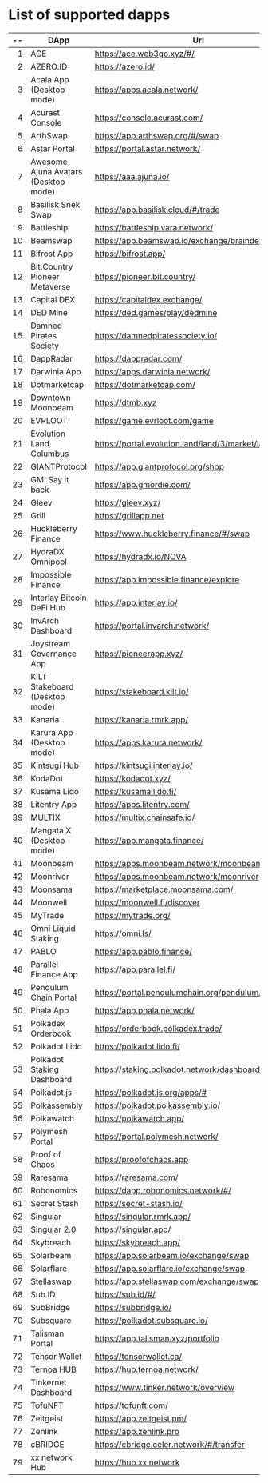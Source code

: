 
# List of supported dapps
| --  |                 DApp                 |                         Url                          |             Tags              |
| --: | ------------------------------------ | ---------------------------------------------------- | ----------------------------- |
|   1 | ACE                                  | https://ace.web3go.xyz/#/                            | utilities                     |
|   2 | AZERO.ID                             | https://azero.id/                                    | utilities                     |
|   3 | Acala App (Desktop mode)             | https://apps.acala.network/                          | bridge,dex,staking            |
|   4 | Acurast Console                      | https://console.acurast.com/                         | utilities                     |
|   5 | ArthSwap                             | https://app.arthswap.org/#/swap                      | dex,staking,evm               |
|   6 | Astar Portal                         | https://portal.astar.network/                        | bridge,staking,evm            |
|   7 | Awesome Ajuna Avatars (Desktop mode) | https://aaa.ajuna.io/                                | nft,gaming                    |
|   8 | Basilisk Snek Swap                   | https://app.basilisk.cloud/#/trade                   | bridge,dex                    |
|   9 | Battleship                           | https://battleship.vara.network/                     | gaming                        |
|  10 | Beamswap                             | https://app.beamswap.io/exchange/braindex            | bridge,dex,staking,evm        |
|  11 | Bifrost App                          | https://bifrost.app/                                 | bridge,crowdloans,dex,staking |
|  12 | Bit.Country Pioneer Metaverse        | https://pioneer.bit.country/                         | nft,staking,gaming            |
|  13 | Capital DEX                          | https://capitaldex.exchange/                         | dex,staking,evm               |
|  14 | DED Mine                             | https://ded.games/play/dedmine                       | gaming,nft                    |
|  15 | Damned Pirates Society               | https://damnedpiratessociety.io/                     | nft,evm,gaming                |
|  16 | DappRadar                            | https://dappradar.com/                               | social                        |
|  17 | Darwinia App                         | https://apps.darwinia.network/                       | staking                       |
|  18 | Dotmarketcap                         | https://dotmarketcap.com/                            | social                        |
|  19 | Downtown Moonbeam                    | https://dtmb.xyz                                     | evm,social                    |
|  20 | EVRLOOT                              | https://game.evrloot.com/game                        | nft,gaming                    |
|  21 | Evolution Land. Columbus             | https://portal.evolution.land/land/3/market/land     | nft,evm,gaming                |
|  22 | GIANTProtocol                        | https://app.giantprotocol.org/shop                   | utilities                     |
|  23 | GM! Say it back                      | https://app.gmordie.com/                             | social                        |
|  24 | Gleev                                | https://gleev.xyz/                                   | social                        |
|  25 | Grill                                | https://grillapp.net                                 | social                        |
|  26 | Huckleberry Finance                  | https://www.huckleberry.finance/#/swap               | bridge,dex,staking,evm        |
|  27 | HydraDX Omnipool                     | https://hydradx.io/NOVA                              | bridge,dex                    |
|  28 | Impossible Finance                   | https://app.impossible.finance/explore               | dex,evm                       |
|  29 | Interlay Bitcoin DeFi Hub            | https://app.interlay.io/                             | bridge,staking,dex            |
|  30 | InvArch Dashboard                    | https://portal.invarch.network/                      | crowdloans,governance         |
|  31 | Joystream Governance App             | https://pioneerapp.xyz/                              | governance                    |
|  32 | KILT Stakeboard (Desktop mode)       | https://stakeboard.kilt.io/                          | staking                       |
|  33 | Kanaria                              | https://kanaria.rmrk.app/                            | nft                           |
|  34 | Karura App (Desktop mode)            | https://apps.karura.network/                         | bridge,dex,staking            |
|  35 | Kintsugi Hub                         | https://kintsugi.interlay.io/                        | bridge,staking,crowdloans     |
|  36 | KodaDot                              | https://kodadot.xyz/                                 | nft                           |
|  37 | Kusama Lido                          | https://kusama.lido.fi/                              | staking,evm                   |
|  38 | Litentry App                         | https://apps.litentry.com/                           | bridge,evm                    |
|  39 | MULTIX                               | https://multix.chainsafe.io/                         | utilities                     |
|  40 | Mangata X (Desktop mode)             | https://app.mangata.finance/                         | bridge                        |
|  41 | Moonbeam                             | https://apps.moonbeam.network/moonbeam               | bridge,staking,crowdloans,evm |
|  42 | Moonriver                            | https://apps.moonbeam.network/moonriver              | bridge,staking,crowdloans,evm |
|  43 | Moonsama                             | https://marketplace.moonsama.com/                    | nft,evm                       |
|  44 | Moonwell                             | https://moonwell.fi/discover                         | bridge,staking,evm            |
|  45 | MyTrade                              | https://mytrade.org/                                 | dex,staking,evm               |
|  46 | Omni Liquid Staking                  | https://omni.ls/                                     | bridge,staking                |
|  47 | PABLO                                | https://app.pablo.finance/                           | dex                           |
|  48 | Parallel Finance App                 | https://app.parallel.fi/                             | bridge,dex                    |
|  49 | Pendulum Chain Portal                | https://portal.pendulumchain.org/pendulum/dashboard  | utilities,staking             |
|  50 | Phala App                            | https://app.phala.network/                           | staking                       |
|  51 | Polkadex Orderbook                   | https://orderbook.polkadex.trade/                    | dex,utilities                 |
|  52 | Polkadot Lido                        | https://polkadot.lido.fi/                            | staking,evm                   |
|  53 | Polkadot Staking Dashboard           | https://staking.polkadot.network/dashboard#/overview | staking,utilities             |
|  54 | Polkadot.js                          | https://polkadot.js.org/apps/#                       | utilities                     |
|  55 | Polkassembly                         | https://polkadot.polkassembly.io/                    | governance                    |
|  56 | Polkawatch                           | https://polkawatch.app/                              | staking                       |
|  57 | Polymesh Portal                      | https://portal.polymesh.network/                     | utilities,staking,nft         |
|  58 | Proof of Chaos                       | https://proofofchaos.app                             | nft,governance                |
|  59 | Raresama                             | https://raresama.com/                                | nft                           |
|  60 | Robonomics                           | https://dapp.robonomics.network/#/                   | utilities                     |
|  61 | Secret Stash                         | https://secret-stash.io/                             | nft,utilities                 |
|  62 | Singular                             | https://singular.rmrk.app/                           | nft                           |
|  63 | Singular 2.0                         | https://singular.app/                                | nft                           |
|  64 | Skybreach                            | https://skybreach.app/                               | nft,evm,gaming                |
|  65 | Solarbeam                            | https://app.solarbeam.io/exchange/swap               | bridge,dex,staking,evm        |
|  66 | Solarflare                           | https://app.solarflare.io/exchange/swap              | bridge,dex,staking,evm        |
|  67 | Stellaswap                           | https://app.stellaswap.com/exchange/swap             | bridge,dex,staking,evm        |
|  68 | Sub.ID                               | https://sub.id/#/                                    | utilities                     |
|  69 | SubBridge                            | https://subbridge.io/                                | bridge,evm                    |
|  70 | Subsquare                            | https://polkadot.subsquare.io/                       | governance                    |
|  71 | Talisman Portal                      | https://app.talisman.xyz/portfolio                   | crowdloans,nft                |
|  72 | Tensor Wallet                        | https://tensorwallet.ca/                             | utilities,staking             |
|  73 | Ternoa HUB                           | https://hub.ternoa.network/                          | staking                       |
|  74 | Tinkernet Dashboard                  | https://www.tinker.network/overview                  | staking,bridge,crowdloans     |
|  75 | TofuNFT                              | https://tofunft.com/                                 | nft,evm                       |
|  76 | Zeitgeist                            | https://app.zeitgeist.pm/                            | utilities                     |
|  77 | Zenlink                              | https://app.zenlink.pro                              | dex,staking                   |
|  78 | cBRIDGE                              | https://cbridge.celer.network/#/transfer             | dex,evm,nft                   |
|  79 | xx network Hub                       | https://hub.xx.network                               | social,staking,utilities      |
